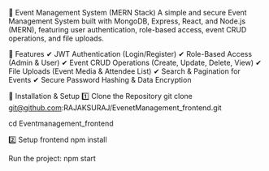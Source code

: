 📌 Event Management System (MERN Stack)
A simple and secure Event Management System built with MongoDB, Express, React, and Node.js (MERN), featuring user authentication, role-based access, event CRUD operations, and file uploads.

📌 Features
✔ JWT Authentication (Login/Register)
✔ Role-Based Access (Admin & User)
✔ Event CRUD Operations (Create, Update, Delete, View)
✔ File Uploads (Event Media & Attendee List)
✔ Search & Pagination for Events
✔ Secure Password Hashing & Data Encryption

📌 Installation & Setup
1️⃣ Clone the Repository
git clone git@github.com:RAJAKSURAJ/EvenetManagement_frontend.git

cd Eventmanagement_frontend

2️⃣ Setup frontend
npm install

Run the project:
npm start

